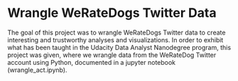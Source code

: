 # Wrangle WeRateDogs Twitter Data

The goal of this project was to wrangle WeRateDogs Twitter data to create interesting and trustworthy analyses and visualizations. In order to exhibit what has been taught in the Udacity Data Analyst Nanodegree program, this project was given, where we wrangle data from the WeRateDog Twitter account using Python, documented in a jupyter notebook (wrangle_act.ipynb).

